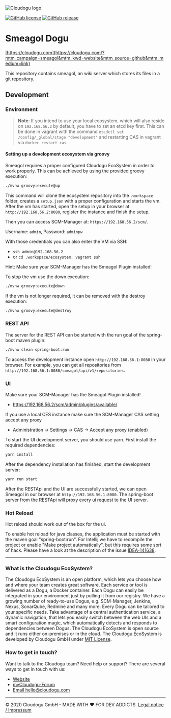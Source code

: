 ![Cloudogu logo](https://cloudogu.com/images/logo.png)

[![GitHub license](https://img.shields.io/github/license/cloudogu/smeagol.svg)](https://github.com/cloudogu/smeagol/blob/master/LICENSE)
[![GitHub release](https://img.shields.io/github/release/cloudogu/smeagol.svg)](https://github.com/cloudogu/smeagol/releases)

# Smeagol Dogu
[https://cloudogu.com](https://cloudogu.com/?mtm_campaign=smeagol&mtm_kwd=website&mtm_source=github&mtm_medium=link)

This repository contains smeagol, an wiki server which stores its files in a git repository.

## Development

### Environment
> **Note**: If you intend to use your local ecosystem, which will also reside on `192.168.56.2` by default, you have to set an etcd key first.
> This can be done in vagrant with the command `etcdctl set /config/_global/stage "development"` and restarting CAS in vagrant via `docker restart cas`.

#### Setting up a development ecosystem via groovy
Smeagol requires a proper configured Cloudogu EcoSystem in order to work properly.
This can be achieved by using the provided groovy execution:

```bash 
./mvnw groovy:execute@up
```

This command will clone the ecosystem repository into the `.workspace` folder, creates a `setup.json` with a proper
configuration and starts the vm. After the vm has started, open the setup in your browser at
`http://192.168.56.2:8080`, register the instance and finish the setup.

Then you can access SCM-Manager at: `https://192.168.56.2/scm/`.

Username: `admin`, Password: `adminpw`

With those credentials you can also enter the VM via SSH:

* `ssh admin@192.168.56.2`
* or `cd .workspace/ecosystem; vagrant ssh`

Hint: Make sure your SCM-Manager has the Smeagol Plugin installed!

To stop the vm use the down execution:

```bash
./mvnw groovy:execute@down
```

If the vm is not longer required, it can be removed with the destroy execution:

```bash
./mvnw groovy:execute@destroy
```

### REST API

The server for the REST API can be started with the run goal of the spring-boot maven plugin:
```bash
./mvnw clean spring-boot:run
```
To access the development instance open `http://192.168.56.1:8080` in your browser.
For example, you can get all repositories from `http://192.168.56.1:8080/smeagol/api/v1/repositories`.

### UI

Make sure your SCM-Manager has the Smeagol Plugin installed!
- https://192.168.56.2/scm/admin/plugins/available/

If you use a local CES instance make sure the SCM-Manager CAS setting accept any proxy
- Administration -> Settings -> CAS -> Accept any proxy (enabled)

To start the UI development server, you should use yarn. First install the required dependencies:

```bash
yarn install
```

After the dependency installation has finished, start the development server:

```bash
yarn run start
```

After the RESTApi and the UI are successfully started, we can open Smeagol in our browser at `http://192.168.56.1:8080`.
The spring-boot server from the RESTApi will proxy every ui request to the UI server.

### Hot Reload

Hot reload should work out of the box for the ui.

To enable hot reload for java classes, the application must be started with the maven goal "spring-boot:run". For
Intellij we have to recompile the project or enable "Make project automatically", but this requires some sort of hack.
Please have a look at the description of the issue [IDEA-141638](https://youtrack.jetbrains.com/issue/IDEA-141638).

---
### What is the Cloudogu EcoSystem?
The Cloudogu EcoSystem is an open platform, which lets you choose how and where your team creates great software. Each service or tool is delivered as a Dogu, a Docker container. Each Dogu can easily be integrated in your environment just by pulling it from our registry. We have a growing number of ready-to-use Dogus, e.g. SCM-Manager, Jenkins, Nexus, SonarQube, Redmine and many more. Every Dogu can be tailored to your specific needs. Take advantage of a central authentication service, a dynamic navigation, that lets you easily switch between the web UIs and a smart configuration magic, which automatically detects and responds to dependencies between Dogus. The Cloudogu EcoSystem is open source and it runs either on-premises or in the cloud. The Cloudogu EcoSystem is developed by Cloudogu GmbH under [MIT License](https://cloudogu.com/en/license/?mtm_campaign=smeagol&mtm_kwd=license&mtm_source=github&mtm_medium=link).

### How to get in touch?
Want to talk to the Cloudogu team? Need help or support? There are several ways to get in touch with us:

* [Website](https://cloudogu.com/?mtm_campaign=smeagol&mtm_kwd=website&mtm_source=github&mtm_medium=link)
* [myCloudogu-Forum](https://forum.cloudogu.com/topic/34?ctx=1)
* [Email hello@cloudogu.com](mailto:hello@cloudogu.com)

---
&copy; 2020 Cloudogu GmbH - MADE WITH :heart:&nbsp;FOR DEV ADDICTS. [Legal notice / Impressum](https://cloudogu.com/en/imprint/?mtm_campaign=smeagol&mtm_kwd=imprint&mtm_source=github&mtm_medium=link)
